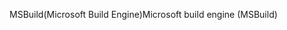 <span data-ttu-id="5a623-101">MSBuild(Microsoft Build Engine)</span><span class="sxs-lookup"><span data-stu-id="5a623-101">Microsoft build engine (MSBuild)</span></span>